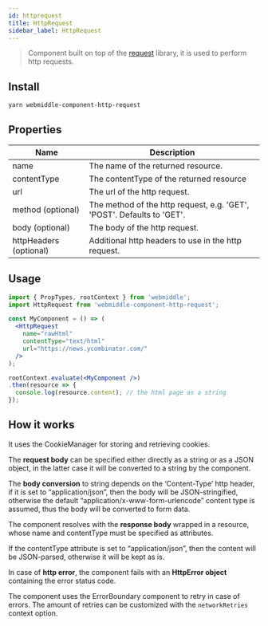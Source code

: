 ```yaml
---
id: httprequest
title: HttpRequest
sidebar_label: HttpRequest
---
```


> Component built on top of the [request](https://github.com/request/request) library, it is used to perform http requests.

## Install

```bash
yarn webmiddle-component-http-request
```

## Properties

Name                   | Description
-----------------------|------------------------------------------------------
name                   | The name of the returned resource.
contentType            | The contentType of the returned resource
url                    | The url of the http request.
method (optional)      | The method of the http request, e.g. 'GET', 'POST'. Defaults to 'GET'.
body (optional)        | The body of the http request.
httpHeaders (optional) | Additional http headers to use in the http request.

## Usage

```jsx
import { PropTypes, rootContext } from 'webmiddle';
import HttpRequest from 'webmiddle-component-http-request';

const MyComponent = () => (
  <HttpRequest
    name="rawHtml"
    contentType="text/html"
    url="https://news.ycombinator.com/"
  />
);

rootContext.evaluate(<MyComponent />)
.then(resource => {
  console.log(resource.content); // the html page as a string
});
```

## How it works

It uses the CookieManager for storing and retrieving cookies.

The **request body** can be specified either directly as a string or as
a JSON object, in the latter case it will be converted to a string by
the component.

The **body conversion** to string depends on the ‘Content-Type’ http
header, if it is set to “application/json”, then the body will be
JSON-stringified, otherwise the default
“application/x-www-form-urlencode” content type is assumed, thus the
body will be converted to form data.

The component resolves with the **response body** wrapped in a resource,
whose name and contentType must be specified as attributes.

If the contentType attribute is set to “application/json”, then the
content will be JSON-parsed, otherwise it will be kept as is.

In case of **http error**, the component fails with an **HttpError
object** containing the error status code.

The component uses the ErrorBoundary component to retry in case of
errors.
The amount of retries can be customized with the `networkRetries` context option.
